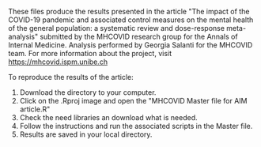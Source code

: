 
These files produce the results presented in the article "The impact of the COVID-19 pandemic and associated control measures on the mental health of the general population: a systematic review and dose-response meta-analysis" submitted by the MHCOVID research group for the Annals of Internal Medicine.
Analysis performed by Georgia Salanti for the MHCOVID team. For more information about the project, visit https://mhcovid.ispm.unibe.ch

To reproduce the results of the article:

1. Download the directory to your computer. 
2. Click on the .Rproj image and open the "MHCOVID Master file for AIM article.R"
3. Check the need libraries an download what is needed. 
4. Follow the instructions and run the associated scripts in the Master file. 
5. Results are saved in your local directory. 
